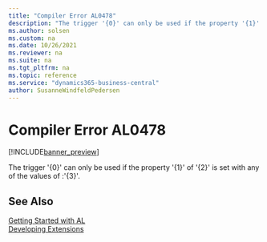 ```yaml
---
title: "Compiler Error AL0478"
description: "The trigger '{0}' can only be used if the property '{1}' of '{2}' is set with any of the values of :'{3}'."
ms.author: solsen
ms.custom: na
ms.date: 10/26/2021
ms.reviewer: na
ms.suite: na
ms.tgt_pltfrm: na
ms.topic: reference
ms.service: "dynamics365-business-central"
author: SusanneWindfeldPedersen
---
```

[//]: # (START>DO_NOT_EDIT)
[//]: # (IMPORTANT:Do not edit any of the content between here and the END>DO_NOT_EDIT.)
[//]: # (Any modifications should be made in the .xml files in the ModernDev repo.)
# Compiler Error AL0478

[!INCLUDE[banner_preview](../includes/banner_preview.md)]

The trigger '{0}' can only be used if the property '{1}' of '{2}' is set with any of the values of :'{3}'.

[//]: # (IMPORTANT: END>DO_NOT_EDIT)
## See Also  
[Getting Started with AL](../devenv-get-started.md)  
[Developing Extensions](../devenv-dev-overview.md)  